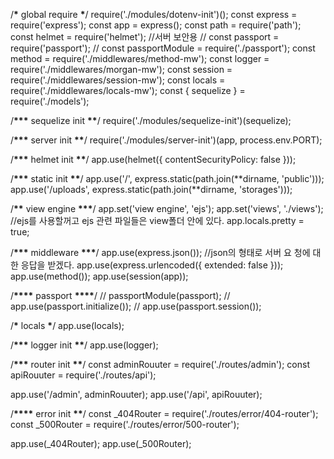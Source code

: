 /******\******* global require ******\*******/ require('./modules/dotenv-init')(); const express =
require('express'); const app = express(); const path = require('path'); const helmet =
require('helmet'); //서버 보안용 // const passport = require('passport'); // const passportModule =
require('./passport'); const method = require('./middlewares/method-mw'); const logger =
require('./middlewares/morgan-mw'); const session = require('./middlewares/session-mw'); const
locals = require('./middlewares/locals-mw'); const { sequelize } = require('./models');

/******\*\*\******* sequelize init ******\*\*******/ require('./modules/sequelize-init')(sequelize);

/******\*\*\******* server init ******\*\*******/ require('./modules/server-init')(app,
process.env.PORT);

/******\*\*\******* helmet init ******\*\*******/ app.use(helmet({ contentSecurityPolicy: false }));

/******\*\*\******* static init ******\*\*******/ app.use('/', express.static(path.join(**dirname,
'public'))); app.use('/uploads', express.static(path.join(**dirname, 'storages')));

/******\*\******* view engine ******\*\*\*******/ app.set('view engine', 'ejs'); app.set('views',
'./views'); //ejs를 사용할꺼고 ejs 관련 파일들은 view폴더 안에 있다. app.locals.pretty = true;

/******\*\*\******* middleware ******\*\*\*******/ app.use(express.json()); //json의 형태로 서버 요
청에 대한 응답을 받겠다. app.use(express.urlencoded({ extended: false })); app.use(method());
app.use(session(app));

/******\*\*\*\******* passport ******\*\*\*\*******/ // passportModule(passport); //
app.use(passport.initialize()); // app.use(passport.session());

/********\********* locals ********\*********/ app.use(locals);

/******\*\*\******* logger init ******\*\*******/ app.use(logger);

/******\*\*\******* router init ******\*\*******/ const adminRouuter = require('./routes/admin');
const apiRouuter = require('./routes/api');

app.use('/admin', adminRouuter); app.use('/api', apiRouuter);

/******\*\*\*\******* error init ******\*\*******/ const \_404Router =
require('./routes/error/404-router'); const \_500Router = require('./routes/error/500-router');

app.use(\_404Router); app.use(\_500Router);

